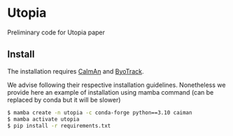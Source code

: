 # Utopia
Preliminary code for Utopia paper


## Install

The installation requires [CaImAn](https://github.com/flatironinstitute/CaImAn) and [ByoTrack](https://github.com/raphaelreme/byotrack).

We advise following their respective installation guidelines. Nonetheless we provide here an example of installation using mamba command (can be replaced by conda but it will be slower)

```bash
$ mamba create -n utopia -c conda-forge python==3.10 caiman
$ mamba activate utopia
$ pip install -r requirements.txt
```
